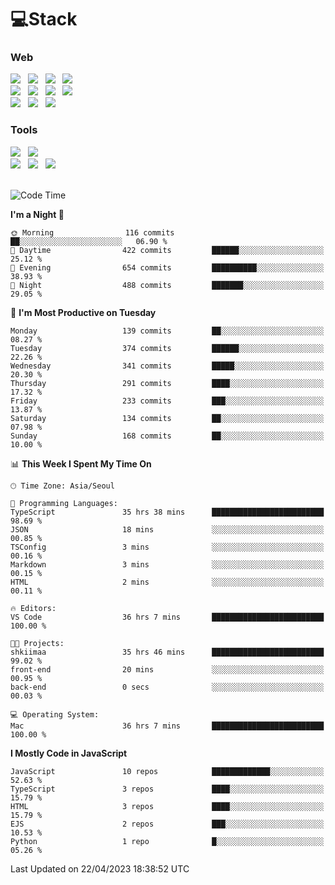 <h1>💻Stack</h1>
<div>
 <h3>Web</h3>
 <!-- badge : https://shields.io/ -->
 <!-- icon : https://simpleicons.org/?q=Get -->
 <img src="https://img.shields.io/badge/HTML5-e74c3c?style=flat-square&logo=HTML5&logoColor=white"> &nbsp 
 <img src="https://img.shields.io/badge/CSS3-0A84FF?style=flat-square&logo=CSS3&logoColor=white"> &nbsp 
 <img src="https://img.shields.io/badge/JavaScript-FFCD11?style=flat-square&logo=JavaScript&logoColor=white"> &nbsp 
 <img src="https://img.shields.io/badge/TypeScript-3075C0?style=flat-square&logo=TypeScript&logoColor=white">
 <br/>
 <img src="https://img.shields.io/badge/React-00BCF6?style=flat-square&logo=React&logoColor=white"> &nbsp 
 <img src="https://img.shields.io/badge/Redux-764ABC?style=flat-square&logo=Redux&logoColor=white"/> &nbsp 
 <img src="https://img.shields.io/badge/CSS Modules-000000?style=flat-square&logo=CSS Modules&logoColor=white"/> &nbsp 
 <img src="https://img.shields.io/badge/styled%2Dcomponents-DB7093?style=flat-square&logo=styled%2Dcomponents&logoColor=white"/>
 <br/>
 <img src="https://img.shields.io/badge/Node-339933?style=flat-square&logo=Node.js&logoColor=white"> &nbsp 
 <img src="https://img.shields.io/badge/Express-000000?style=flat-square&logo=Express&logoColor=white"/> &nbsp 
 <img src="https://img.shields.io/badge/MongoDB-47A248?style=flat-square&logo=MongoDB&logoColor=white"/>
 
 <h3>Tools</h3>
 <img src="https://img.shields.io/badge/Visual Studio Code-007ACC?style=flat-square&logo=Visual Studio Code&logoColor=white"/> &nbsp 
 <img src="https://img.shields.io/badge/Postman-FF6C37?style=flat-square&logo=Postman&logoColor=white"/> &nbsp
 <br>
 <img src="https://img.shields.io/badge/Adobe Photoshop-31A8FF?style=flat-square&logo=Adobe Photoshop&logoColor=white"/> &nbsp 
 <img src="https://img.shields.io/badge/Adobe Illustrator-FF9A00?style=flat-square&logo=Adobe Illustrator&logoColor=white"/> &nbsp 
 <img src="https://img.shields.io/badge/Figma-F24E1E?style=flat-square&logo=Figma&logoColor=white"/> &nbsp
</div>

<br>

<!--START_SECTION:waka-->
![Code Time](http://img.shields.io/badge/Code%20Time-115%20hrs%2016%20mins-blue)

**I'm a Night 🦉** 

```text
🌞 Morning                116 commits         ██░░░░░░░░░░░░░░░░░░░░░░░   06.90 % 
🌆 Daytime                422 commits         ██████░░░░░░░░░░░░░░░░░░░   25.12 % 
🌃 Evening                654 commits         ██████████░░░░░░░░░░░░░░░   38.93 % 
🌙 Night                  488 commits         ███████░░░░░░░░░░░░░░░░░░   29.05 % 
```
📅 **I'm Most Productive on Tuesday** 

```text
Monday                   139 commits         ██░░░░░░░░░░░░░░░░░░░░░░░   08.27 % 
Tuesday                  374 commits         ██████░░░░░░░░░░░░░░░░░░░   22.26 % 
Wednesday                341 commits         █████░░░░░░░░░░░░░░░░░░░░   20.30 % 
Thursday                 291 commits         ████░░░░░░░░░░░░░░░░░░░░░   17.32 % 
Friday                   233 commits         ███░░░░░░░░░░░░░░░░░░░░░░   13.87 % 
Saturday                 134 commits         ██░░░░░░░░░░░░░░░░░░░░░░░   07.98 % 
Sunday                   168 commits         ██░░░░░░░░░░░░░░░░░░░░░░░   10.00 % 
```


📊 **This Week I Spent My Time On** 

```text
🕑︎ Time Zone: Asia/Seoul

💬 Programming Languages: 
TypeScript               35 hrs 38 mins      █████████████████████████   98.69 % 
JSON                     18 mins             ░░░░░░░░░░░░░░░░░░░░░░░░░   00.85 % 
TSConfig                 3 mins              ░░░░░░░░░░░░░░░░░░░░░░░░░   00.16 % 
Markdown                 3 mins              ░░░░░░░░░░░░░░░░░░░░░░░░░   00.15 % 
HTML                     2 mins              ░░░░░░░░░░░░░░░░░░░░░░░░░   00.11 % 

🔥 Editors: 
VS Code                  36 hrs 7 mins       █████████████████████████   100.00 % 

🐱‍💻 Projects: 
shkiimaa                 35 hrs 46 mins      █████████████████████████   99.02 % 
front-end                20 mins             ░░░░░░░░░░░░░░░░░░░░░░░░░   00.95 % 
back-end                 0 secs              ░░░░░░░░░░░░░░░░░░░░░░░░░   00.03 % 

💻 Operating System: 
Mac                      36 hrs 7 mins       █████████████████████████   100.00 % 
```

**I Mostly Code in JavaScript** 

```text
JavaScript               10 repos            █████████████░░░░░░░░░░░░   52.63 % 
TypeScript               3 repos             ████░░░░░░░░░░░░░░░░░░░░░   15.79 % 
HTML                     3 repos             ████░░░░░░░░░░░░░░░░░░░░░   15.79 % 
EJS                      2 repos             ███░░░░░░░░░░░░░░░░░░░░░░   10.53 % 
Python                   1 repo              █░░░░░░░░░░░░░░░░░░░░░░░░   05.26 % 
```




 Last Updated on 22/04/2023 18:38:52 UTC
<!--END_SECTION:waka-->
